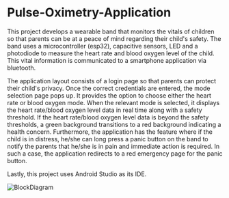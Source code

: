 # Pulse-Oximetry-Application

This project develops a wearable band that monitors the vitals of children so that parents can be at a peace of mind regarding their child's safety. The band uses a microcontroller (esp32), capacitive sensors, LED and a photodiode to measure the heart rate and blood oxygen level of the child. This vital information is communicated to a smartphone application via bluetooth. 

The application layout consists of a login page so that parents can protect their child's privacy. Once the correct credentials are entered, the mode selection page pops up. It provides the option to choose either the heart rate or blood oxygen mode. When the relevant mode is selected, it displays the heart rate/blood oxygen level data in real time along with a safety threshold. If the heart rate/blood oxygen level data is beyond the safety thresholds, a green background transitions to a red background indicating a health concern. Furthermore, the application has the feature where if the child is in distress, he/she can long press a panic button on the band to notify the parents that he/she is in pain and immediate action is required. In such a case, the application redirects to a red emergency page for the panic button.

Lastly, this project uses Android Studio as its IDE.


![BlockDiagram](https://user-images.githubusercontent.com/70234008/192476162-cf210c5d-4390-44b8-95a5-a060190501e1.jpeg)
